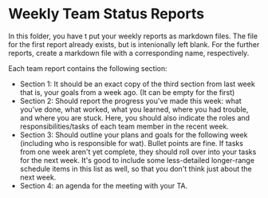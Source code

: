 # Weekly Team Status Reports

In this folder, you have t put your weekly reports as markdown files.
The file for the first report already exists, but is intenionally left blank.
For the further reports, create a markdown file with a corresponding name, respectively.

Each team report contains the following section:

* Section 1: It should be an exact copy of the third section from last week that is, your goals from a week ago. (It can be empty for the first)
* Section 2: Should report the progress you've made this week: what you've done, what worked, what you learned, where you had trouble, and where you are stuck.
Here, you should also indicate the roles and responsibilities/tasks of each team member in the recent week.
* Section 3: Should outline your plans and goals for the following week (including who is responsible for wat). Bullet points are fine. If tasks from one week aren't yet complete, they should roll over into your tasks for the next week. It's good to include some less-detailed longer-range schedule items in this list as well, so that you don't think just about the next week.
* Section 4: an agenda for the meeting with your TA.
